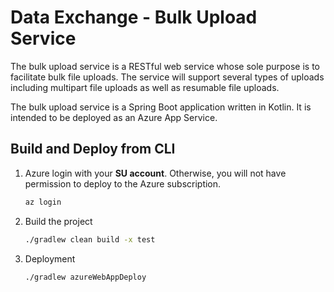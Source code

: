 # Data Exchange - Bulk Upload Service
The bulk upload service is a RESTful web service whose sole purpose is to facilitate bulk file uploads.
The service will support several types of uploads including multipart file uploads as well as resumable file uploads.

The bulk upload service is a Spring Boot application written in Kotlin.  It is intended to be deployed as an Azure App Service.

## Build and Deploy from CLI
1. Azure login with your **SU account**.  Otherwise, you will not have permission to deploy to the Azure subscription.
    ```bash
    az login
   ```
2. Build the project
    ```bash
    ./gradlew clean build -x test
    ```
3. Deployment
    ```bash
    ./gradlew azureWebAppDeploy
    ```